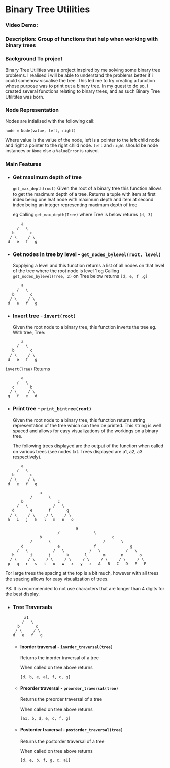 # Binary Tree Utilities

### Video Demo: <URL HERE>

### Description: Group of functions that help when working with binary trees

### Background To project

Binary Tree Utilities was a project inspired by me solving some binary tree problems. I realised i will be able to understand the problems better if i could somehow visualise the tree. This led me to try creating a function whose purpose was to print out a binary tree.
In my quest to do so, i created several functions relating to binary trees, and as such Binary Tree Utilitites was born.

### Node Representation

Nodes are intialised with the following call:

  `node = Node(value, left, right)`

Where value is the value of the node, left is a pointer to the left child node and right a pointer
to the right child node. `left` and `right` should be node instances or `None` else a `ValueError` is raised.

### Main Features

- ### Get maximum depth of tree
  `get_max_depth(root)`
  Given the root of a binary tree this function allows to get the maximum depth of a tree.
  Returns a tuple with item at first index being one leaf node with maximum depth and item at second index being an integer representing maximum depth of tree

  eg Calling `get_max_depth(Tree)` where Tree is below returns `(d, 3)` 

 ```
        a       
      /   \
    b       c
   / \     / \
  d   e   f   g 
 ``` 

- ### Get nodes in tree by level - `get_nodes_bylevel(root, level)`
  Supplying a level and this function returns a list of all nodes on that level of the tree
  where the root node is level 1
  eg Calling `get_nodes_bylevel(Tree, 2)` on Tree below returns `[d, e, f ,g]`

```
       a       
     /   \
   b       c
  / \     / \
 d   e   f   g 
```

- ### Invert tree - `invert(root)`
  Given the root node to a binary tree, this function inverts the tree eg.
  With tree, Tree:
```      
       a       
     /   \
   b       c
  / \     / \
 d   e   f   g 
```
`invert(Tree)` Returns
```    
       a
     /   \
   c       b
  / \     / \
 g   f   e   d 
```

- ### Print tree - `print_bintree(root)`
  Given the root node to a binary tree, this function returns string representation of the tree which can then be printed. This string is well spaced and allows for easy visualizations of the workings on a binary tree. 

  The following trees displayed are the output of the function when called on various trees 
  (see nodes.txt. Trees displayed are a1, a2, a3 respectively).

```
       a       
     /   \      
   b       c    
  / \     / \   
 d   e   f   g 

               a
           /       \
       b               c        
     /   \           /   \      
   d       e       f       g
  / \     / \     / \     / \
 h   i   j   k   l   m   n   o

                               a
                       /               \
               b                               c
           /       \                       /       \
       d               e               f               g
     /   \           /   \           /   \           /   \
   h       i       j       k       l       m       n       o
  / \     / \     / \     / \     / \     / \     / \     / \
 p   q   r   s   t   u   w   x   y   z   A   B   C   D   E   F
``` 

  For large trees the spacing at the top is a bit much, however with all trees the spacing allows for easy visualization of trees.

  PS: It is recommended to not use characters that are longer than 4 digits for the best display.

- ### Tree Traversals 

  ```
       a1       
      /   \      
    b       c    
   / \     / \   
  d   e   f   g 
  ```

  + #### Inorder traversal - `inorder_traversal(tree)`
      Returns the inorder traversal of a tree 

      When called on tree above returns

      `[d, b, e, a1, f, c, g]`


  + #### Preorder traversal - `preorder_traversal(tree)`
      Returns the preorder traversal of a tree 

      When called on tree above returns

      `[a1, b, d, e, c, f, g]`

  + #### Postorder traversal - `postorder_traversal(tree)`
      Returns the postorder traversal of a tree 

      When called on tree above returns

      `[d, e, b, f, g, c, a1]`

 